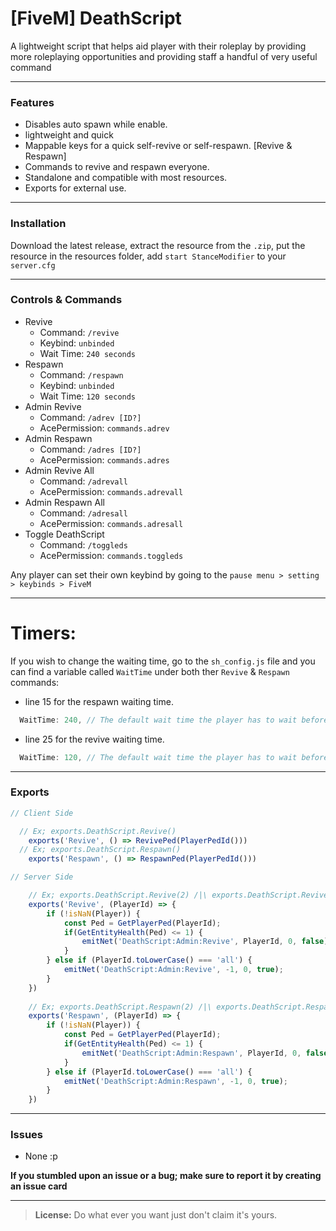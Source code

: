 # [FiveM] DeathScript 
A lightweight script that helps aid player with their roleplay by providing more roleplaying opportunities and providing staff a handful of very useful command 

---

### Features
- Disables auto spawn while enable.
- lightweight and quick
- Mappable keys for a quick self-revive or self-respawn. [Revive & Respawn]
- Commands to revive and respawn everyone.
- Standalone and compatible with most resources.
- Exports for external use. 

---

 ### Installation
Download the latest release, extract the resource from the `.zip`, put the resource in the resources folder, add `start StanceModifier` to your `server.cfg`

---

### Controls & Commands
- Revive 
    - Command: `/revive`
    - Keybind: `unbinded`
    - Wait Time: `240 seconds`
- Respawn 
    - Command: `/respawn`
    - Keybind: `unbinded`
    - Wait Time: `120 seconds`
- Admin Revive 
    - Command: `/adrev [ID?]`
    - AcePermission: `commands.adrev`
- Admin Respawn 
    - Command: `/adres [ID?]`
    - AcePermission: `commands.adres`
- Admin Revive All 
    - Command: `/adrevall`
    - AcePermission: `commands.adrevall`
- Admin Respawn All 
    - Command: `/adresall`
    - AcePermission: `commands.adresall`
- Toggle DeathScript 
    - Command: `/toggleds`
    - AcePermission: `commands.toggleds`

Any player can set their own keybind by going to the `pause menu > setting > keybinds > FiveM`

---

# Timers:
If you wish to change the waiting time, go to the `sh_config.js` file and you can find a variable called `WaitTime` under both ther `Revive` & `Respawn` commands:
- line 15 for the respawn waiting time.
```js
  WaitTime: 240, // The default wait time the player has to wait before they can use the command // TIME IN SECONDS \\
``` 
- line 25 for the revive waiting time.
```js
  WaitTime: 120, // The default wait time the player has to wait before they can use the command // TIME IN SECONDS \\
``` 

---

### Exports
```js
// Client Side

  // Ex; exports.DeathScript.Revive()
    exports('Revive', () => RevivePed(PlayerPedId())) 
  // Ex; exports.DeathScript.Respawn()
    exports('Respawn', () => RespawnPed(PlayerPedId())) 
```


```js
// Server Side

    // Ex; exports.DeathScript.Revive(2) /|\ exports.DeathScript.Revive('All')
    exports('Revive', (PlayerId) => {
        if (!isNaN(Player)) {
            const Ped = GetPlayerPed(PlayerId);
            if(GetEntityHealth(Ped) <= 1) {
                emitNet('DeathScript:Admin:Revive', PlayerId, 0, false);
            }
        } else if (PlayerId.toLowerCase() === 'all') {
            emitNet('DeathScript:Admin:Revive', -1, 0, true);
        }
    })
    
    // Ex; exports.DeathScript.Respawn(2) /|\ exports.DeathScript.Respawn('All')
    exports('Respawn', (PlayerId) => {
        if (!isNaN(Player)) {
            const Ped = GetPlayerPed(PlayerId);
            if(GetEntityHealth(Ped) <= 1) {
                emitNet('DeathScript:Admin:Respawn', PlayerId, 0, false);
            }
        } else if (PlayerId.toLowerCase() === 'all') {
            emitNet('DeathScript:Admin:Respawn', -1, 0, true);
        }
    })
```

---

### Issues
-	None :p

**If you stumbled upon an issue or a bug; make sure to report it by creating an issue card**

---

 > **License:** Do what ever you want just don't claim it's yours.
